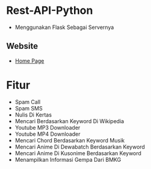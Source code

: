 # Rest-API-Python
- Menggunakan Flask Sebagai Servernya
## Website
- [Home Page](https://www.apimau.ga)

# Fitur
- Spam Call
- Spam SMS
- Nulis Di Kertas
- Mencari Berdasarkan Keyword Di Wikipedia
- Youtube MP3 Downloader
- Youtube MP4 Downloader
- Mencari Chord Berdasarkan Keyword Musik
- Mencari Anime Di Dewabatch Berdasarkan Keyword
- Mencari Anime Di Kusonime Berdasarkan Keyword
- Menampilkan Informasi Gempa Dari BMKG
